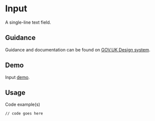 # Input

A single-line text field.

## Guidance

Guidance and documentation can be found on [GOV.UK Design system](linkgoeshere).

## Demo

Input [demo](linkgoeshere).

## Usage

Code example(s)

```
// code goes here
```


<!--
## Installation

```
npm install --save @govuk-frontend/input
```
-->
